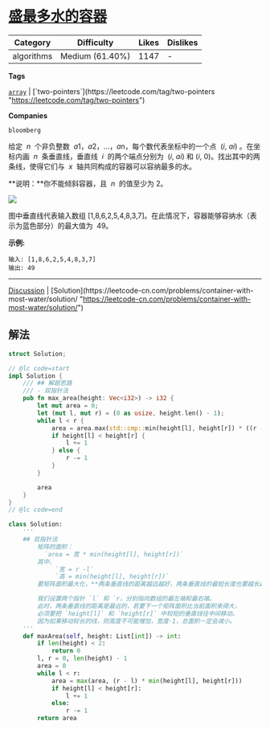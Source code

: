 # [盛最多水的容器](https://leetcode-cn.com/problems/container-with-most-water/description/ "https://leetcode-cn.com/problems/container-with-most-water/description/")

| Category   | Difficulty      | Likes | Dislikes |
| ---------- | --------------- | ----- | -------- |
| algorithms | Medium (61.40%) | 1147  | -        |

**Tags**

[`array`](https://leetcode.com/tag/array "https://leetcode.com/tag/array") | [`two-pointers`](https://leetcode.com/tag/two-pointers "https://leetcode.com/tag/two-pointers")

**Companies**

`bloomberg`

给定  *n*  个非负整数  *a*1，*a*2，...，*a*n，每个数代表坐标中的一个点  (_i_, *ai*) 。在坐标内画  *n*  条垂直线，垂直线  *i*  的两个端点分别为  (_i_, *ai*) 和 (_i_, 0)。找出其中的两条线，使得它们与  *x*  轴共同构成的容器可以容纳最多的水。

**说明：**你不能倾斜容器，且  *n*  的值至少为 2。

![](https://aliyun-lc-upload.oss-cn-hangzhou.aliyuncs.com/aliyun-lc-upload/uploads/2018/07/25/question_11.jpg)

图中垂直线代表输入数组 [1,8,6,2,5,4,8,3,7]。在此情况下，容器能够容纳水（表示为蓝色部分）的最大值为  49。

**示例:**

```
输入: [1,8,6,2,5,4,8,3,7]
输出: 49
```

---

[Discussion](https://leetcode-cn.com/problems/container-with-most-water/comments/ "https://leetcode-cn.com/problems/container-with-most-water/comments/") | [Solution](https://leetcode-cn.com/problems/container-with-most-water/solution/ "https://leetcode-cn.com/problems/container-with-most-water/solution/")

## 解法

```rust
struct Solution;

// @lc code=start
impl Solution {
    /// ## 解题思路
    /// - 双指针法
    pub fn max_area(height: Vec<i32>) -> i32 {
        let mut area = 0;
        let (mut l, mut r) = (0 as usize, height.len() - 1);
        while l < r {
            area = area.max(std::cmp::min(height[l], height[r]) * ((r - l) as i32));
            if height[l] < height[r] {
                l += 1
            } else {
                r -= 1
            }
        }

        area
    }
}
// @lc code=end

```

```python
class Solution:
    '''
    ## 双指针法
        矩阵的面积：
          `area = 宽 * min(height[l], height[r])`
        其中，
             `宽 = r -l`
             `高 = min(height[l], height[r])`
        要矩阵面积最大化，**两条垂直线的距离越远越好，两条垂直线的最短长度也要越长越好**。

        我们设置两个指针 `l` 和 `r，分别指向数组的最左端和最右端。
        此时，两条垂直线的距离是最远的，若要下一个矩阵面积比当前面积来得大，
        必须要把 `height[l]` 和 `height[r]` 中较短的垂直线往中间移动。
        因为如果移动较长的线，则高度不可能增加，宽度-1，总面积一定会减小。
    '''
    def maxArea(self, height: List[int]) -> int:
        if len(height) < 2:
            return 0
        l, r = 0, len(height) - 1
        area = 0
        while l < r:
            area = max(area, (r - l) * min(height[l], height[r]))
            if height[l] < height[r]:
                l += 1
            else:
                r -= 1
        return area
```
